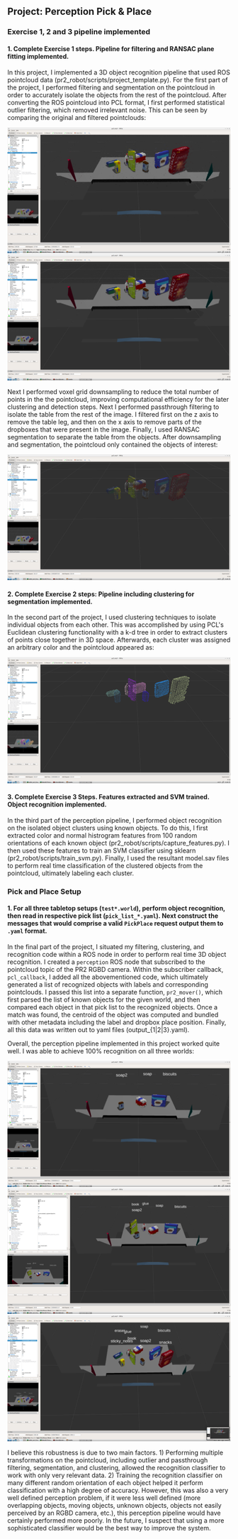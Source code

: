 ## Project: Perception Pick & Place

### Exercise 1, 2 and 3 pipeline implemented
#### 1. Complete Exercise 1 steps. Pipeline for filtering and RANSAC plane fitting implemented.
In this project, I implemented a 3D object recognition pipeline that used ROS pointcloud data (pr2_robot/scripts/project_template.py). 
For the first part of the project, I performed filtering and segmentation on the pointcloud in order to accurately
isolate the objects from the rest of the pointcloud. After converting the ROS pointcloud into PCL format, I first performed
statistical outlier filtering, which removed irrelevant noise. This can be seen by comparing the original and filtered
pointclouds:

![original](rviz_original.png)
![filtered](rviz_filtered.png)

Next I performed voxel grid downsampling to reduce the total number of points in the the pointcloud, improving computational efficiency for the later
clustering and detection steps. Next I performed passthrough filtering to isolate the table from the rest of the 
image. I filtered first on the z axis to remove the table leg, and then on the x axis to remove parts of the dropboxes
that were present in the image. Finally, I used RANSAC segmentation to separate the table from the objects.
After downsampling and segmentation, the pointcloud only contained the objects of interest:

![segmented](rviz_segmented.png)

#### 2. Complete Exercise 2 steps: Pipeline including clustering for segmentation implemented.  
In the second part of the project, I used clustering techniques to isolate individual objects from each other. This was
accomplished by using PCL's Euclidean clustering functionality with a k-d tree in order to extract clusters of points close together
in 3D space. Afterwards, each cluster was assigned an arbitrary color and the pointcloud appeared as:

![clustered](rviz_clustered.png)

#### 3. Complete Exercise 3 Steps.  Features extracted and SVM trained.  Object recognition implemented.
In the third part of the perception pipeline, I performed object recognition on the isolated object clusters using known
objects. To do this, I first extracted color and 
normal histrogram features from 100 random orientations of each known object (pr2_robot/scripts/capture_features.py). 
I then used these features to train an SVM classifier using sklearn (pr2_robot/scripts/train_svm.py). Finally, I used
the resultant model.sav files to perform real time classification of the clustered objects from the pointcloud, 
ultimately labeling each cluster.
  

### Pick and Place Setup

#### 1. For all three tabletop setups (`test*.world`), perform object recognition, then read in respective pick list (`pick_list_*.yaml`). Next construct the messages that would comprise a valid `PickPlace` request output them to `.yaml` format.

In the final part of the project, I situated my filtering, clustering, and recognition code within a ROS node in order to
perform real time 3D object recognition. I created a `perception` ROS node that subscribed to the pointcloud topic of 
the PR2 RGBD camera. Within the subscriber callback, `pcl_callback`, I added all the abovementioned code, which 
ultimately generated a list of recognized objects with labels and corresponding pointclouds. I passed this list into a 
separate function, `pr2_mover()`, which first parsed the list of known objects for the given world, and then compared 
each object in that pick list to the recognized objects. Once a match was found, the centroid of the object was computed 
and bundled with other metadata including the label and dropbox place position. Finally, all this data was written out to 
yaml files (output_{1|2|3}.yaml).

Overall, the perception pipeline implemented in this project worked quite well. I was able to achieve 100% recognition
on all three worlds:

![detected_1](rviz_detected_1.png)
![detected_2](rviz_detected_2.png)
![detected_3](rviz_detected_3.png)
 
I believe this robustness is due to two main factors. 1) Performing multiple transformations on the
pointcloud, including outlier and passthrough filtering, segmentation, and clustering, allowed the recognition 
classifier to work with only very relevant data. 2) Training the recognition classifier on many different random
orientation of each object helped it perform classification with a high degree of accuracy. However, this was also a 
very well defined perception problem, if it were less well defined (more overlapping objects, moving objects,
unknown objects, objects not easily perceived by an RGBD camera, etc.), this perception pipeline would have certainly
performed more poorly. In the future, I suspect that using a more sophisticated classifier would be the best way to 
improve the system.
